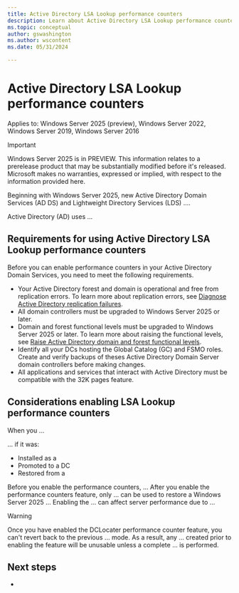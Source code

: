 ```yaml
---
title: Active Directory LSA Lookup performance counters
description: Learn about Active Directory LSA Lookup performance counters
ms.topic: conceptual
author: gswashington
ms.author: wscontent
ms.date: 05/31/2024

---
```


# Active Directory LSA Lookup performance counters

Applies to: Windows Server 2025 (preview), Windows Server 2022, Windows Server 2019, Windows Server 2016

> [!IMPORTANT]
> Windows Server 2025 is in PREVIEW. This information relates to a prerelease product that may be substantially modified before it's released. Microsoft makes no warranties, expressed or implied, with respect to the information provided here.

Beginning with Windows Server 2025, new Active Directory Domain Services (AD DS) and Lightweight Directory Services (LDS) ....

Active Directory (AD) uses ... 

## Requirements for using Active Directory LSA Lookup performance counters

Before you can enable performance counters in your Active Directory Domain Services, you need to meet the following requirements.

- Your Active Directory forest and domain is operational and free from replication errors. To learn more about replication errors, see [Diagnose Active Directory replication failures](/troubleshoot/windows-server/active-directory/diagnose-replication-failures).
- All domain controllers must be upgraded to Windows Server 2025 or later.
- Domain and forest functional levels must be upgraded to Windows Server 2025 or later. To learn more about raising the functional levels, see [Raise Active Directory domain and forest functional levels](/troubleshoot/windows-server/active-directory/raise-active-directory-domain-forest-functional-levels).
- Identify all your DCs hosting the Global Catalog (GC) and FSMO roles. Create and verify backups of theses Active Directory Domain Server domain controllers before making changes.
- All applications and services that interact with Active Directory must be compatible with the 32K pages feature.

## Considerations enabling LSA Lookup performance counters 

When you ...

... if it was:

- Installed as a
- Promoted to a DC
- Restored from a 

Before you enable the performance counters, ... After you enable the performance counters feature, only ...  can be used to restore a Windows Server 2025 ... Enabling the ... can affect server performance due to ...

> [!WARNING]
> Once you have enabled the DCLocater performance counter feature, you can't revert back to the previous ...  mode. As a result, any ... created prior to enabling the feature will be unusable unless a complete ... is performed.

## Next steps

- 

